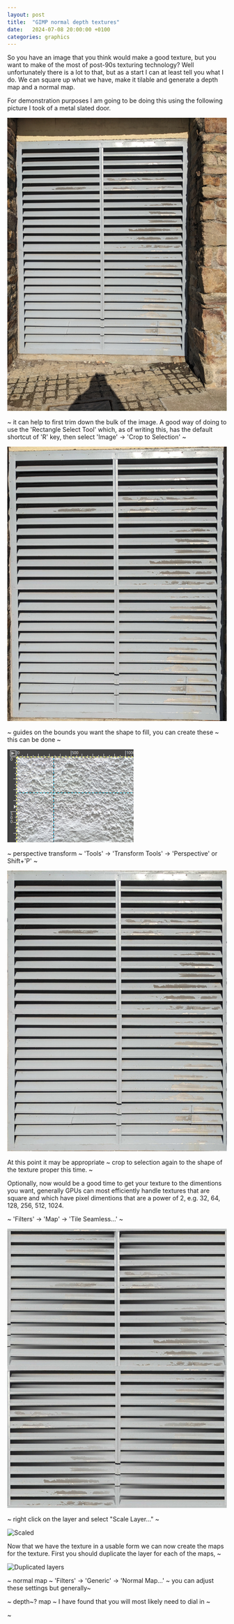 ```yaml
---
layout: post
title:  "GIMP normal depth textures"
date:   2024-07-08 20:00:00 +0100
categories: graphics
---
```

So you have an image that you think would make a good texture, but you want to make of the most of post-90s texturing technology? Well unfortunately there is a lot to that, but as a start I can at least tell you what I do. We can square up what we have, make it tilable and generate a depth map and a normal map.

For demonstration purposes I am going to be doing this using the following picture I took of a metal slated door.

![Starting point](/assets/images/venty.jpg)

~ it can help to first trim down the bulk of the image. A good way of doing to use the 'Rectangle Select Tool' which, as of writing this, has the default shortcut of 'R' key, then select 'Image' -> 'Crop to Selection' ~

![Cropped](/assets/images/ventyCrop.jpg)

~ guides on the bounds you want the shape to fill, you can create these  ~ this can be done ~

![Rulers and Guides](/assets/images/rulers&guides.png)

~ perspective transform ~ 'Tools' -> 'Transform Tools' -> 'Perspective' or Shift+'P' ~

![Cropped](/assets/images/ventyPerspective.jpg)

At this point it may be appropriate ~ crop to selection again to the shape of the texture proper this time. ~

Optionally, now would be a good time to get your texture to the dimentions you want, generally GPUs can most efficiently handle textures that are square and which have pixel dimentions that are a power of 2, e.g. 32, 64, 128, 256, 512, 1024.

~ 'Filters' -> 'Map' -> 'Tile Seamless...' ~

![Tile Seamless](/assets/images/ventyTileSeamless.jpg)

~ right click on the layer and select "Scale Layer..." ~

![Scaled](/assets/images/ventyScaled.jpg)

Now that we have the texture in a usable form we can now create the maps for the texture. First you should duplicate the layer for each of the maps, ~

![Duplicated layers](/assets/images/~)

~ normal map ~ 'Filters' -> 'Generic' -> 'Normal Map...' ~ you can adjust these settings but generally~

~ depth~? map ~ I have found that you will most likely need to dial in ~

~